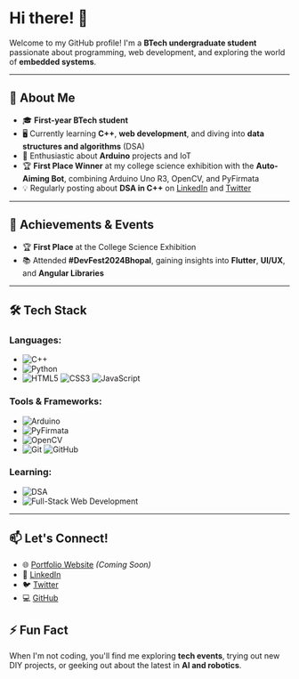 # Hi there! 👋

Welcome to my GitHub profile! I'm a **BTech undergraduate student** passionate about programming, web development, and exploring the world of **embedded systems**.

---

## 🚀 About Me

- 🎓 **First-year BTech student**
- 🖥️ Currently learning **C++**, **web development**, and diving into **data structures and algorithms** (DSA)
- 🤖 Enthusiastic about **Arduino** projects and IoT
- 🏆 **First Place Winner** at my college science exhibition with the **Auto-Aiming Bot**, combining Arduino Uno R3, OpenCV, and PyFirmata
- 💡 Regularly posting about **DSA in C++** on [LinkedIn](https://www.linkedin.com/in/swaraj-keshari) and [Twitter](https://x.com/i_swarajkeshari)

---
## 🌟 Achievements & Events

- 🏆 **First Place** at the College Science Exhibition
- 📚 Attended **#DevFest2024Bhopal**, gaining insights into **Flutter**, **UI/UX**, and **Angular Libraries**

---

## 🛠️ Tech Stack

### Languages:
- ![C++](https://img.shields.io/badge/C++-00599C?style=for-the-badge&logo=c%2B%2B&logoColor=white)
- ![Python](https://img.shields.io/badge/Python-3776AB?style=for-the-badge&logo=python&logoColor=white)
- ![HTML5](https://img.shields.io/badge/HTML5-E34F26?style=for-the-badge&logo=html5&logoColor=white) ![CSS3](https://img.shields.io/badge/CSS3-1572B6?style=for-the-badge&logo=css3&logoColor=white) ![JavaScript](https://img.shields.io/badge/JavaScript-F7DF1E?style=for-the-badge&logo=javascript&logoColor=black)

### Tools & Frameworks:
- ![Arduino](https://img.shields.io/badge/Arduino-00979D?style=for-the-badge&logo=arduino&logoColor=white)
- ![PyFirmata](https://img.shields.io/badge/PyFirmata-3776AB?style=for-the-badge&logo=python&logoColor=white)
- ![OpenCV](https://img.shields.io/badge/OpenCV-5C3EE8?style=for-the-badge&logo=opencv&logoColor=white)
- ![Git](https://img.shields.io/badge/Git-F05032?style=for-the-badge&logo=git&logoColor=white) ![GitHub](https://img.shields.io/badge/GitHub-181717?style=for-the-badge&logo=github&logoColor=white)

### Learning:
- ![DSA](https://img.shields.io/badge/DSA-00599C?style=for-the-badge&logo=leetcode&logoColor=white)
- ![Full-Stack Web Development](https://img.shields.io/badge/Full--Stack_Web_Development-3776AB?style=for-the-badge&logo=web&logoColor=white)

---



## 📫 Let's Connect!

- 🌐 [Portfolio Website](#) *(Coming Soon)*
- 💼 [LinkedIn](https://www.linkedin.com/in/swaraj-keshari)
- 🐦 [Twitter](https://x.com/i_swarajkeshari)
- 💻 [GitHub](https://github.com/SwarajKeshari)


## ⚡ Fun Fact

When I'm not coding, you'll find me exploring **tech events**, trying out new DIY projects, or geeking out about the latest in **AI and robotics**.
